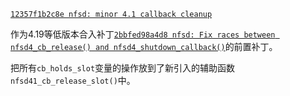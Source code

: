 [`12357f1b2c8e nfsd: minor 4.1 callback cleanup`](https://lore.kernel.org/all/20191108175228.GB758@fieldses.org/)

作为4.19等低版本合入补丁[`2bbfed98a4d8 nfsd: Fix races between nfsd4_cb_release() and nfsd4_shutdown_callback()`](https://chenxiaosong.com/course/nfs/patch/nfsd-Fix-races-between-nfsd4_cb_release-and-nfsd4_sh.html)的前置补丁。

把所有`cb_holds_slot`变量的操作放到了新引入的辅助函数`nfsd41_cb_release_slot()`中。